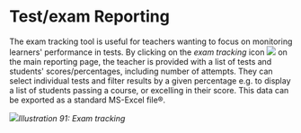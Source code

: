 # Test/exam Reporting

The exam tracking tool is useful for teachers wanting to focus on monitoring learners' performance in tests. By clicking on the _exam tracking_ icon ![](../../.gitbook/assets/graphics56.png) on the main reporting page, the teacher is provided with a list of tests and students' scores/percentages, including number of attempts. They can select individual tests and filter results by a given percentage e.g. to display a list of students passing a course, or excelling in their score. This data can be exported as a standard MS-Excel file®.

![](../../.gitbook/assets/graphics59.png)_Illustration 91: Exam tracking_

